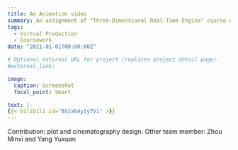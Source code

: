 ```yaml
---
title: An Animation video
summary: An assignment of "Three-Dimensional Real-Time Engine" course using Unreal Engine.
tags:
  - Virtual Production
  - Coursework
date: "2021-01-01T00:00:00Z"

# Optional external URL for project (replaces project detail page).
#external_link: 

image:
  caption: Screenshot
  focal_point: Smart

text: |-
{{< bilibili id="BV1a64y1y7Vi" >}}
---
```


Contribution: plot and cinematography design.
Other team member: Zhou Minxi and Yang Yuxuan